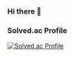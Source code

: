 ### Hi there 👋

<!--
**jisunp04023/jisunp04023** is a ✨ _special_ ✨ repository because its `README.md` (this file) appears on your GitHub profile.

Here are some ideas to get you started:

- 🔭 I’m currently working on ...
- 🌱 I’m currently learning ...
- 👯 I’m looking to collaborate on ...
- 🤔 I’m looking for help with ...
- 💬 Ask me about ...
- 📫 How to reach me: ...
- 😄 Pronouns: ...
- ⚡ Fun fact: ...

### Github Stats

<p align="left">
  <img align="center" style="hight:80px" src="https://github-readme-stats.vercel.app/api?username=jisunp04023&show_icons=true&theme=cobalt&hide=prs,contribs" />
  <img align="center" style="hight:80px" src="https://github-readme-stats.vercel.app/api/top-langs/?username=jisunp04023&langs_count=10&layout=compact&theme=cobalt" />
</p>

-->


### Solved.ac Profile

[![Solved.ac Profile](http://mazassumnida.wtf/api/v2/generate_badge?boj=sgs04023)](https://solved.ac/sgs04023/)

<!-- <img align="center" style="hight:80px" src="https://github-readme-stats.vercel.app/api/top-langs/?username=jisunp04023&langs_count=10&layout=compact&theme=cobalt" />
-->



